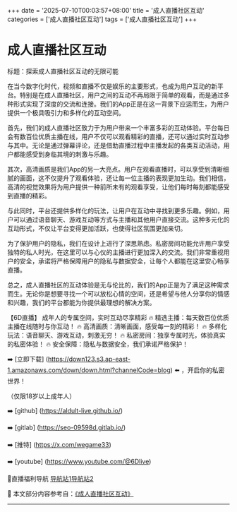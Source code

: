 +++
date = '2025-07-10T00:03:57+08:00'
title = '成人直播社区互动'
categories = ['成人直播社区互动']
tags = ['成人直播社区互动']
+++

# 成人直播社区互动

标题：探索成人直播社区互动的无限可能

在当今数字化时代，视频和直播不仅是娱乐的主要形式，也成为用户互动的新平台。特别是在成人直播社区，用户之间的互动不再局限于简单的观看，而是通过多种形式实现了深度的交流和连接。我们的App正是在这一背景下应运而生，为用户提供一个极具吸引力和多样化的互动空间。

首先，我们的成人直播社区致力于为用户带来一个丰富多彩的互动体验。平台每日会有数百位优质主播在线，用户不仅可以观看精彩的直播，还可以通过实时互动参与其中。无论是通过弹幕评论，还是借助直播过程中主播发起的各类互动活动，用户都能感受到身临其境的刺激与乐趣。

其次，高清画质是我们App的另一大亮点。用户在观看直播时，可以享受到清晰细腻的画面，这不仅提升了观看体验，还让每一位主播的表现更加生动。我们相信，高清的视觉效果将为用户提供一种前所未有的观看享受，让他们每时每刻都能感受到直播的精彩。

与此同时，平台还提供多样化的玩法，让用户在互动中寻找到更多乐趣。例如，用户可以通过语音聊天、游戏互动等方式与主播和其他用户直接交流。这种多元化的互动形式，不仅让平台变得更加活跃，也使得社区氛围更加亲切。

为了保护用户的隐私，我们在设计上进行了深思熟虑。私密房间功能允许用户享受独特的私人时光，在这里可以与心仪的主播进行更加深入的交流。我们非常重视用户的安全，承诺将严格保障用户的隐私与数据安全，让每个人都能在这里安心畅享直播。

总之，成人直播社区的互动体验是无与伦比的，我们的App正是为了满足这种需求而生。无论你是想要寻找一个可以放松心情的空间，还是希望与他人分享你的情感和兴趣，我们的平台都能为你提供最理想的解决方案。

【6D直播】
成年人的专属空间，实时互动尽享精彩
🔥 精选主播：每天数百位优质主播在线随时与你互动！
🔥 高清画质：清晰画面，感受每一刻的精彩！
🔥 多样化玩法：语音聊天、游戏互动，刺激无穷！
🔥 私密房间：独享专属时光，体验真实的私密体验！
🔥 安全保障：隐私与数据安全，我们承诺严格保护！

➡️ [立即下载] (https://down123.s3.ap-east-1.amazonaws.com/down/down.html?channelCode=blog) ⬅️ ，开启你的私密世界！

（仅限18岁以上成年人）

➡️ [github] (https://aldult-live.github.io/)

➡️ [gitlab] (https://seo-09598d.gitlab.io/)

➡️ [推特] (https://x.com/wegame33)

➡️ [youtube] (https://www.youtube.com/@6Dlive)

🔞直播福利导航   [导航站1](https://webstack-86085a.gitlab.io/)[导航站2](https://onlygit123-2.github.io/)


📘 本文部分内容参考自：[《成人直播社区互动》](https://github.com/tangtoutiaovv/live)

---
